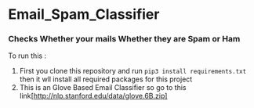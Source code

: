# Email_Spam_Classifier

### Checks Whether your mails Whether they are Spam or Ham

To run this :

1. First you clone this repository and run `pip3 install requirements.txt` then it wll install all required packages for this project
2. This is an Glove Based Email Classifier so go to this link[http://nlp.stanford.edu/data/glove.6B.zip] 

